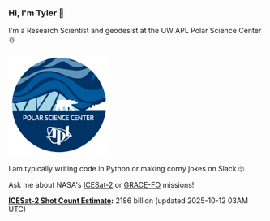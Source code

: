 ### Hi, I'm Tyler :wave:

I'm a Research Scientist and geodesist at the UW APL Polar Science Center :snowman_with_snow:

<a href="https://psc.apl.uw.edu/people/investigators/tyler-sutterley/">
    <img src="./assets/PSC_logo_2025_round.png" alt="PSC" width="200"/>
</a>

I am typically writing code in Python or making corny jokes on Slack :roll_eyes:

Ask me about NASA's [ICESat-2](https://icesat-2.gsfc.nasa.gov/) or [GRACE-FO](https://www.nasa.gov/missions/grace-fo) missions!

**[ICESat-2 Shot Count Estimate](./assets/XAlIAMV.jpeg):** 2186 billion (updated 2025-10-12 03AM UTC)  
